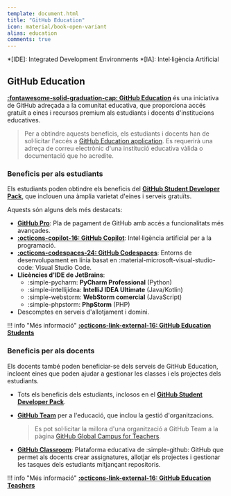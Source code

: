 ```yaml
---
template: document.html
title: "GitHub Education"
icon: material/book-open-variant
alias: education
comments: true
---
```

*[IDE]: Integrated Development Environments
*[IA]: Intel·ligència Artificial

## GitHub Education
[__:fontawesome-solid-graduation-cap: GitHub Education__](https://github.com/education)
és una iniciativa de GitHub adreçada a la comunitat educativa,
que proporciona accés gratuït a eines i recursos premium
als estudiants i docents d'institucions educatives.

> Per a obtindre aquests beneficis, els estudiants i docents han de sol·licitar l'accés a
> [GitHub Education application](https://education.github.com/discount_requests/application).
> Es requerirà una adreça de correu electrònic d'una institució educativa vàlida
> o documentació que ho acredite.

### Beneficis per als estudiants
Els estudiants poden obtindre els beneficis del
[**GitHub Student Developer Pack**](https://education.github.com/pack),
que inclouen una àmplia varietat d'eines i serveis gratuïts.

Aquests són alguns dels més destacats:

- [__GitHub Pro__](https://docs.github.com/es/get-started/learning-about-github/githubs-plans#github-pro): Pla de pagament de GitHub amb accés a funcionalitats més avançades.
- [__:octicons-copilot-16: GitHub Copilot__](https://github.com/features/copilot): Intel·ligència artificial per a la programació.
- [__:octicons-codespaces-24: GitHub Codespaces__](https://github.com/features/codespaces): Entorns de desenvolupament en línia basat en :material-microsoft-visual-studio-code: Visual Studio Code.
- __Llicències d'IDE de JetBrains__:
    - :simple-pycharm: __PyCharm Professional__ (Python)
    - :simple-intellijidea: __IntelliJ IDEA Ultimate__ (Java/Kotlin)
    - :simple-webstorm: __WebStorm comercial__ (JavaScript)
    - :simple-phpstorm: __PhpStorm__ (PHP)
- Descomptes en serveis d'allotjament i domini.

!!! info "Més informació"
    [**:octicons-link-external-16: GitHub Education Students**](https://github.com/education/students)

### Beneficis per als docents
Els docents també poden beneficiar-se dels serveis de GitHub Education,
incloent eines que poden ajudar a gestionar les classes i els projectes dels estudiants.

- Tots els beneficis dels estudiants, inclosos en el [**GitHub Student Developer Pack**](https://education.github.com/pack).

- [__GitHub Team__](https://github.com/team) per a l'educació, que inclou la gestió d'organitzacions.
    
    > Es pot sol·licitar la millora d'una organització a GitHub Team a la pàgina [GitHub Global Campus for Teachers](https://education.github.com/globalcampus/teacher).

- [__GitHub Classroom__](https://classroom.github.com/): Plataforma educativa de :simple-github: GitHub
  que permet als docents crear assignatures, allotjar els projectes i gestionar les tasques dels estudiants
  mitjançant repositoris.

!!! info "Més informació"
    [**:octicons-link-external-16: GitHub Education Teachers**](https://github.com/education/teachers)
